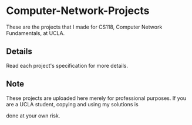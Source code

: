 # Computer-Network-Projects

These are the projects that I made for CS118, Computer Network Fundamentals, at UCLA.

## Details
Read each project's specification for more details.

## Note
These projects are uploaded here merely for professional purposes. If you are a UCLA student, copying and using my solutions is 

done at your own risk. 
